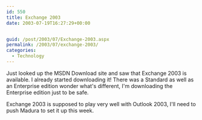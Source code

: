 ```yaml
---
id: 550
title: Exchange 2003
date: 2003-07-19T16:27:29+00:00


guid: /post/2003/07/Exchange-2003.aspx
permalink: /2003/07/exchange-2003/
categories:
  - Technology
---
```

<body xmlns="http://www.w3.org/1999/xhtml">
    <p>
        Just looked up the MSDN Download site and saw that Exchange 2003 is available. I already
        started downloading it! There was a Standard as well as an Enterprise edition wonder
        what's different, I'm downloading the Enterprise edition just to be safe. 
    </p>
    <p>
        Exchange 2003 is supposed to play very well with Outlook 2003, I'll need to push Madura
        to set it up this week. 
    </p>
</body>